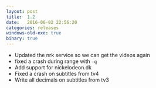 ```yaml
---
layout: post
title:  1.2
date:   2016-06-02 22:56:20
categories: releases
windows-old-exe: true
binary: true
---
```


* Updated the nrk service so we can get the videos again
* fixed a crash during range with `-q`
* Add support for nickelodeon.dk
* Fixed a crash on subtitles from tv4
* Write all decimals on subtitles from tv3
